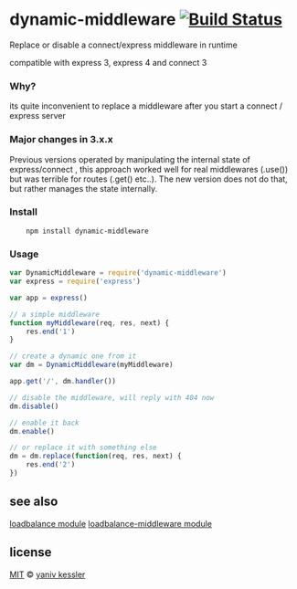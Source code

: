 # dynamic-middleware [![Build Status](https://secure.travis-ci.org/kessler/node-dynamic-middleware.png?branch=master)](http://travis-ci.org/kessler/node-dynamic-middleware)

Replace or disable a connect/express middleware in runtime

compatible with express 3, express 4 and connect 3

### Why?

its quite inconvenient to replace a middleware after you start a connect / express server

### Major changes in 3.x.x

Previous versions operated by manipulating the internal state of express/connect , this approach worked well for real middlewares (.use()) but was terrible for routes (.get() etc..). The new version does not do that, but rather manages the state internally.

### Install
```
    npm install dynamic-middleware
```

### Usage
```javascript
var DynamicMiddleware = require('dynamic-middleware')
var express = require('express')

var app = express()

// a simple middleware
function myMiddleware(req, res, next) {
    res.end('1')
}

// create a dynamic one from it
var dm = DynamicMiddleware(myMiddleware)

app.get('/', dm.handler()) 

// disable the middleware, will reply with 404 now
dm.disable() 

// enable it back
dm.enable()

// or replace it with something else
dm = dm.replace(function(req, res, next) {
    res.end('2')
})
```

## see also
[loadbalance module](https://github.com/kessler/node-loadbalance)
[loadbalance-middleware module](https://github.com/kessler/node-loadbalance-middleware)

## license

[MIT](http://opensource.org/licenses/MIT) © [yaniv kessler](yanivkessler.com)